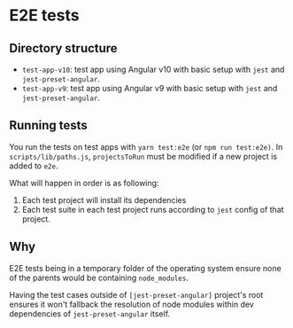 # E2E tests


## Directory structure

- `test-app-v10`: test app using Angular v10 with basic setup with `jest` and `jest-preset-angular`.
- `test-app-v9`: test app using Angular v9 with basic setup with `jest` and `jest-preset-angular`.


## Running tests

You run the tests on test apps with `yarn test:e2e` (or `npm run test:e2e)`. In `scripts/lib/paths.js`,
`projectsToRun` must be modified if a new project is added to `e2e`.

What will happen in order is as following:

1. Each test project will install its dependencies
2. Each test suite in each test project runs according to `jest` config of that project.


## Why

E2E tests being in a temporary folder of the operating system ensure none of the parents would be containing `node_modules`.

Having the test cases outside of `[jest-preset-angular]` project's root ensures it won't fallback the resolution of node modules within dev dependencies of `jest-preset-angular` itself.
